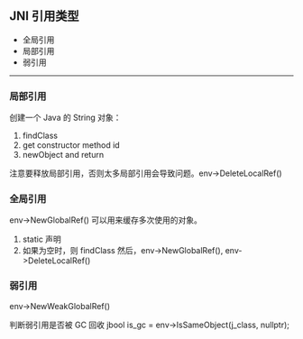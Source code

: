 ## JNI 引用类型

- 全局引用
- 局部引用
- 弱引用

---

### 局部引用

创建一个 Java 的 String 对象：
1. findClass
2. get constructor method id
3. newObject and return

注意要释放局部引用，否则太多局部引用会导致问题。env->DeleteLocalRef()

### 全局引用
env->NewGlobalRef()
可以用来缓存多次使用的对象。
1. static 声明
2. 如果为空时，则 findClass 然后，env->NewGlobalRef(), env->DeleteLocalRef()

### 弱引用
env->NewWeakGlobalRef()

判断弱引用是否被 GC 回收
jbool is_gc = env->IsSameObject(j_class, nullptr);